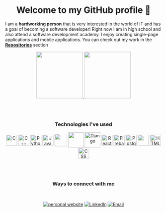 <h1 align="center"> Welcome to my GitHub profile 👋 </h1>

<!--
**DimoDimchev/DimoDimchev** is a ✨ _special_ ✨ repository because its `README.md` (this file) appears on your GitHub profile.

-->
I am a **hardworking person** that is very interested in the world of IT and has a goal of becoming a software developer! Right now I am in high school and also attend a software development academy. I enjoy creating single-page applications and mobile applications. You can check out my work in the [**Repositories**](https://github.com/DimoDimchev?tab=repositories) section
  
<p align="center">
  <a href="https://github.com/DimoDimchev">
    <img height="150em" src="https://github-readme-stats.vercel.app/api?username=DimoDimchev&theme=dark&show_icons=true" />
    <img height="150em" src="https://github-readme-stats.vercel.app/api/top-langs/?username=DimoDimchev&theme=dark&layout=compact&hide=HTML,CSS" />
  </a>
</p>

<br>
<br>

<h3 align="center">Technologies I've used</h3>

<!-- | Technology | Purpose of use |
| :----------: | -------------- |
| <img align="center" alt="C" width="35px" src="https://cdn.jsdelivr.net/npm/programming-languages-logos/src/c/c.png"/><img align="center" alt="C++" width="35px" src="https://cdn.jsdelivr.net/npm/programming-languages-logos/src/cpp/cpp.png"/>| Currently exploring [data structures & algorithms with C and C++](https://github.com/DimoDimchev/LearningDataStructures) |
| <img align="center" alt="Python" width="35px" src="https://cdn.jsdelivr.net/npm/programming-languages-logos/src/python/python.png"/>| Learned the fundamentals of programming and advanced programming concepts during my time at the Software University, where I completed the following courses:</br>- [Programming Basics with Python](https://github.com/DimoDimchev/SoftUni-Python-Basics)</br>- [Programming Fundamentals with Python](https://github.com/DimoDimchev/SoftUni-Python-Fundamentals)</br>- [Python Advanced](https://github.com/DimoDimchev/SoftUni-Python-Advanced)</br>- [Python OOP](https://github.com/DimoDimchev/Softuni-Python-OOP)</br>- [Python Web Basics](https://github.com/DimoDimchev/SoftUni-Python-Web-Basics)</br>- [Django Framework](https://github.com/DimoDimchev/SoftUni-Python-Web-Django)</br></br>Developed an app for an [assesment](https://github.com/DimoDimchev/Access-Control) and other small applications like the [2048 game](https://github.com/DimoDimchev/2048) |
| <img align="center" alt="JavaScript" width="35px" src="https://cdn.jsdelivr.net/npm/programming-languages-logos/src/javascript/javascript.png"/>| An essential programming language in the modern world that I use for creating Single Page Applications, mobile applications with React Native and more |
|<img align="center" width="40px" src="https://img.icons8.com/color/48/000000/nodejs.png"/> <img align="center" width="35" src="https://www.vectorlogo.zone/logos/expressjs/expressjs-ar21.svg"/>|Used Node JS and Express JS to build RESTful API's for projects such as my [real-time chat application](https://github.com/DimoDimchev/RealTimeChat) |
| <img align="center" alt="Django" width="50px" src="https://img.icons8.com/color/48/000000/django.png"/>| Used for learning web development with Python, created my [personal website](http://www.dimodimchev.me/) using Django and learned a very powerful framework overall |
| <img align="center" alt="React Native" width="35px" src="https://img.icons8.com/color/48/000000/react-native.png"/>| Learned React in order to build single-page applications in the most efficient way. Learned mobile development with React Native, built several small apps like a [Budget Tracker](https://github.com/DimoDimchev/BudgetTracker) and [Movie Reviews app and a ToDo list app](https://github.com/DimoDimchev/LearningReactNative). A powerful tool that I plan to use for developing mobile applications I have in mind |
| <img align="center" alt="Firebase" width="35px" src="https://img.icons8.com/color/48/000000/firebase.png"/>| Used this for easily creating databases for my JavaScript Single Page Applications and some React Native applications |
| <img align="center" alt="PostgreSQL" width="35" src="https://img.icons8.com/color/48/000000/postgreesql.png"/>| Used for the databases of my Django apps |
| <img align="center" width="35" src="https://img.icons8.com/color/48/000000/mongodb.png"/> | Used MongoDB as a database for some of the single-page applications I've built |
| <img align="center" alt="HTML" width="35" src="https://img.icons8.com/color/48/000000/html-5--v1.png"/>  <img align="center" alt="CSS" width="35" src="https://img.icons8.com/color/48/000000/css3.png"/>| Learned these essential technologies for developing any website or Single Page Application like [LetItAllOut](https://github.com/DimoDimchev/LetItAllOut)- a SPA I developed | -->

<p align="center">
	<img align="center" alt="C" width="35px" src="https://cdn.jsdelivr.net/npm/programming-languages-logos/src/c/c.png"/>
	<img align="center" alt="C++" width="35px" src="https://cdn.jsdelivr.net/npm/programming-languages-logos/src/cpp/cpp.png"/>
	<img align="center" alt="Python" width="35px" src="https://cdn.jsdelivr.net/npm/programming-languages-logos/src/python/python.png"/>
	<img align="center" alt="JavaScript" width="35px" src="https://cdn.jsdelivr.net/npm/programming-languages-logos/src/javascript/javascript.png"/>
	<img align="center" width="40px" src="https://img.icons8.com/color/48/000000/nodejs.png"/>
	<img align="center" width="50" src="https://www.vectorlogo.zone/logos/expressjs/expressjs-ar21.svg"/>
	<img align="center" alt="Django" width="50px" src="https://img.icons8.com/color/48/000000/django.png"/>
	<img align="center" alt="React Native" width="35px" src="https://img.icons8.com/color/48/000000/react-native.png"/>
	<img align="center" alt="Firebase" width="35px" src="https://img.icons8.com/color/48/000000/firebase.png"/>
	<img align="center" alt="PostgreSQL" width="35" src="https://img.icons8.com/color/48/000000/postgreesql.png"/>
	<img align="center" width="35" src="https://img.icons8.com/color/48/000000/mongodb.png"/>
	<img align="center" alt="HTML" width="35" src="https://img.icons8.com/color/48/000000/html-5--v1.png"/>
	<img align="center" alt="CSS" width="35" src="https://img.icons8.com/color/48/000000/css3.png"/>
</p>

<br>
<br>

<h3 align="center">Ways to connect with me</h3>
<br/>
<p align="center">
  	<a href="http://www.dimodimchev.me"><img alt="personal website" src="https://badgen.net/badge/icon/chrome?icon=chrome&label=Website"></a>
	<a href="https://www.linkedin.com/in/dimodimchev"><img alt="LinkedIn" src="https://img.shields.io/badge/LinkedIn-Dimo%20Dimchev%20-blue?style=flat-square&logo=linkedin"></a>
	<a href="ddimchev7@gmail.com"><img alt="Email" src="https://img.shields.io/badge/Email-ddimchev7@gmail.com-blue?style=flat-square&logo=gmail"></a>
</p>
